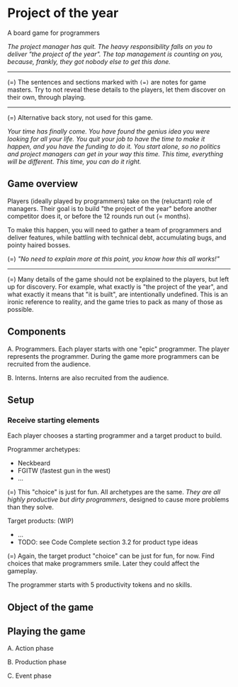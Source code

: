 # Project of the year

A board game for programmers

*The project manager has quit.
The heavy responsibility falls on you to deliver "the project of the year".
The top management is counting on _you_,
because, frankly, they got nobody else to get this done.*

---

(=) The sentences and sections marked with `(=)` are notes for game masters.
Try to not reveal these details to the players, let them discover on their own, through playing.

---

(=) Alternative back story, not used for this game.

*Your time has finally come. You have found the genius idea you were looking for all your life.
You quit your job to have the time to make it happen, and you have the funding to do it.
You start alone, so no politics and project managers can get in your way this time.
This time, everything will be different. This time, you can do it right.*

## Game overview

Players (ideally played by programmers) take on the (reluctant) role of managers.
Their goal is to build "the project of the year" before another competitor does it,
or before the 12 rounds run out (= months).

To make this happen, you will need to gather a team of programmers and deliver features,
while battling with technical debt, accumulating bugs, and pointy haired bosses.

(=) *"No need to explain more at this point, you know how this all works!"*

---

(=) Many details of the game should not be explained to the players,
but left up for discovery. For example, what exactly is "the project of the year",
and what exactly it means that "it is built", are intentionally undefined.
This is an ironic reference to reality, and the game tries to pack as many of those as possible.

## Components

A. Programmers. Each player starts with one "epic" programmer.
   The player represents the programmer.
   During the game more programmers can be recruited from the audience.

B. Interns. Interns are also recruited from the audience.

## Setup

### Receive starting elements

Each player chooses a starting programmer and a target product to build.

Programmer archetypes:

- Neckbeard
- FGITW (fastest gun in the west)
- ...

(=) This "choice" is just for fun. All archetypes are the same.
*They are all highly productive but dirty programmers*,
designed to cause more problems than they solve.

Target products: (WIP)

- ...
- TODO: see Code Complete section 3.2 for product type ideas

(=) Again, the target product "choice" can be just for fun, for now.
Find choices that make programmers smile.
Later they could affect the gameplay.

The programmer starts with 5 productivity tokens and no skills.

## Object of the game

## Playing the game

A. Action phase

B. Production phase

C. Event phase

